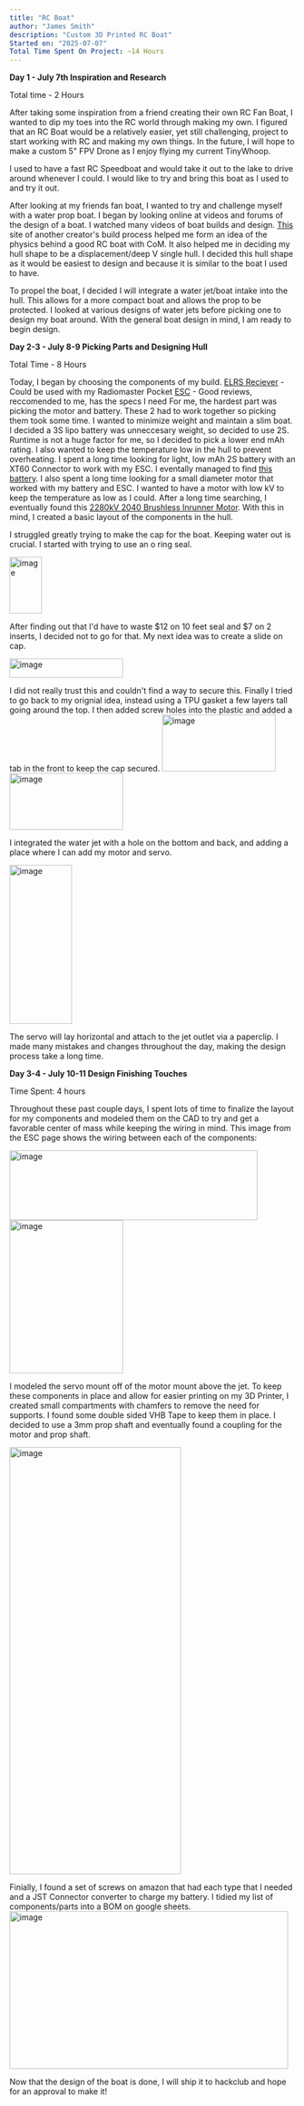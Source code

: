 ```yaml
---
title: "RC Boat"
author: "James Smith"
description: "Custom 3D Printed RC Boat"
Started on: "2025-07-07"
Total Time Spent On Project: ~14 Hours
---
```


**Day 1 - July 7th Inspiration and Research**

Total time - 2 Hours

After taking some inspiration from a friend creating their own RC Fan Boat, I wanted to dip my toes into the RC world through making my own. I figured that an RC Boat would be a relatively easier, yet still challenging, project to start working with RC and making my own things. In the future, I will hope to make a custom 5" FPV Drone as I enjoy flying my current TinyWhoop.

I used to have a fast RC Speedboat and would take it out to the lake to drive around whenever I could. I would like to try and bring this boat as I used to and try it out. 

After looking at my friends fan boat, I wanted to try and challenge myself with a water prop boat. I began by looking online at videos and forums of the design of a boat. I watched many videos of boat builds and design. [This](https://sites.google.com/cherrycreekschools.org/digitaldesign/project-examples/rc-boat) site of another creator's build process helped me form an idea of the physics behind a good RC boat with CoM. It also helped me in deciding my hull shape to be a displacement/deep V single hull. I decided this hull shape as it would be easiest to design and because it is similar to the boat I used to have. 

To propel the boat, I decided I will integrate a water jet/boat intake into the hull. This allows for a more compact boat and allows the prop to be protected. I looked at various designs of water jets before picking one to design my boat around. With the general boat design in mind, I am ready to begin design.



**Day 2-3 - July 8-9 Picking Parts and Designing Hull**

Total Time - 8 Hours

Today, I began by choosing the components of my build.
[ELRS Reciever](https://www.amazon.com/BETAFPV-ExpressLRS-Compatible-Multirotors-Helicopters/dp/B09WHLJ2GN/ref=sr_1_2?crid=5175J2NAFMWD) - Could be used with my Radiomaster Pocket
[ESC](https://www.amazon.com/RC-Brushless-Electric-Controller-bullet/dp/B071GRSFBD/ref=asc_df_B071GRSFBD?mcid=f79a234e84eb3688957acc64e2d06233&hvocijid=6570016539828006300-B071GRSFBD-&hvexpln=73&tag=hyprod-20) - Good reviews, reccomended to me, has the specs I need
For me, the hardest part was picking the motor and battery. These 2 had to work together so picking them took some time. I wanted to minimize weight and maintain a slim boat. I decided a 3S lipo battery was unneccesary weight, so decided to use 2S. Runtime is not a huge factor for me, so I decided to pick a lower end mAh rating. I also wanted to keep the temperature low in the hull to prevent overheating. I spent a long time looking for light, low mAh 2S battery with an XT60 Connector to work with my ESC. I eventally managed to find [this battery](https://speedyfpv.com/products/turnigy-1000mah-2s-30c-lipo-battery-t1000-2s-30?variant=44984415813846). I also spent a long time looking for a small diameter motor that worked with my battery and ESC. I wanted to have a motor with low kV to keep the temperature as low as I could. After a long time searching, I eventually found this [2280kV 2040 Brushless Inrunner Motor](https://www.amazon.com/KingVal-Replacement-Waterproof-Brushless-Compatible/dp/B0B2NTLT6N/ref=sr_1_12?crid=16FK2QVT5FX4V). With this in mind, I created a basic layout of the components in the hull.

I struggled greatly trying to make the cap for the boat. Keeping water out is crucial. I started with trying to use an o ring seal.

<img width="57" height="100" alt="image" src="https://github.com/user-attachments/assets/5c3cdbb2-fb3f-491f-8ba0-39f64738f796" /> 

After finding out that I'd have to waste $12 on 10 feet seal and $7 on 2 inserts, I decided not to go for that. My next idea was to create a slide on cap.

<img width="200" height="34" alt="image" src="https://github.com/user-attachments/assets/6799f50b-30fc-4fb5-b08a-3a46169e3cc3" /> 

I did not really trust this and couldn't find a way to secure this. Finally I tried to go back to my orignial idea, instead using a TPU gasket a few layers tall going around the top. I then added screw holes into the plastic and added a tab in the front to keep the cap secured. <img width="200" height="100" alt="image" src="https://github.com/user-attachments/assets/5d01c780-f572-465e-b93d-00c03a0bf0e5" /><img width="200" height="100" alt="image" src="https://github.com/user-attachments/assets/463a2d3e-29f2-4381-b07b-04924925b7f7" />


I integrated the water jet with a hole on the bottom and back, and adding a place where I can add my motor and servo. 

<img width="110" height="280" alt="image" src="https://github.com/user-attachments/assets/1107f757-ab89-499d-85d8-f81eb7b11158" />

The servo will lay horizontal and attach to the jet outlet via a paperclip.
I made many mistakes and changes throughout the day, making the design process take a long time.



**Day 3-4 - July 10-11 Design Finishing Touches**

Time Spent: 4 hours

Throughout these past couple days, I spent lots of time to finalize the layout for my components and modeled them on the CAD to try and get a favorable center of mass while keeping the wiring in mind. This image from the ESC page shows the wiring between each of the components:

<img width="437" height="123" alt="image" src="https://github.com/user-attachments/assets/d8b01e08-2439-47d0-accf-81dfbc42c682" />
<img width="200" height="270" alt="image" src="https://github.com/user-attachments/assets/b3d81625-1abd-4eb7-bd46-6368ca18e9b4" />

I modeled the servo mount off of the motor mount above the jet. To keep these components in place and allow for easier printing on my 3D Printer, I created small compartments with chamfers to remove the need for supports. I found some double sided VHB Tape to keep them in place. I decided to use a 3mm prop shaft and eventually found a coupling for the motor and prop shaft. 

<img width="302" height="753" alt="image" src="https://github.com/user-attachments/assets/48260f74-4479-4665-876b-6a5ff0b78e13" />


Finially, I found a set of screws on amazon that had each type that I needed and a JST Connector converter to charge my battery. I tidied my list of components/parts into a BOM on google sheets.
<img width="491" height="278" alt="image" src="https://github.com/user-attachments/assets/47c40af2-6959-47a4-acf5-f2c76b9d4b52" />

Now that the design of the boat is done, I will ship it to hackclub and hope for an approval to make it!
